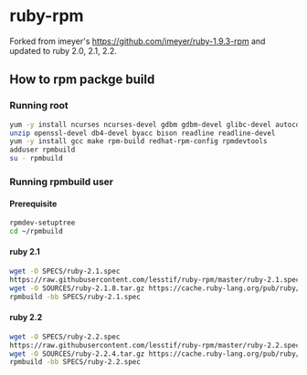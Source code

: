ruby-rpm
========

Forked from imeyer's https://github.com/imeyer/ruby-1.9.3-rpm and updated to ruby 2.0, 2.1, 2.2.

## How to rpm packge build ##

### Running root ###

```bash
yum -y install ncurses ncurses-devel gdbm gdbm-devel glibc-devel autoconf gcc
unzip openssl-devel db4-devel byacc bison readline readline-devel 
yum -y install gcc make rpm-build redhat-rpm-config rpmdevtools
adduser rpmbuild
su - rpmbuild
```

### Running rpmbuild user ####

#### Prerequisite

```sh
rpmdev-setuptree
cd ~/rpmbuild
```

#### ruby 2.1

```sh
wget -O SPECS/ruby-2.1.spec
https://raw.githubusercontent.com/lesstif/ruby-rpm/master/ruby-2.1.spec 
wget -O SOURCES/ruby-2.1.8.tar.gz https://cache.ruby-lang.org/pub/ruby/2.1/ruby-2.1.8.tar.gz
rpmbuild -bb SPECS/ruby-2.1.spec 
```

#### ruby 2.2 ####

```sh
wget -O SPECS/ruby-2.2.spec
https://raw.githubusercontent.com/lesstif/ruby-rpm/master/ruby-2.2.spec 
wget -O SOURCES/ruby-2.2.4.tar.gz https://cache.ruby-lang.org/pub/ruby/2.2/ruby-2.2.4.tar.gz
rpmbuild -bb SPECS/ruby-2.2.spec 
```
